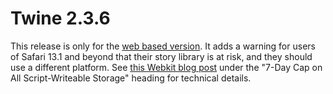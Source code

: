 # Twine 2.3.6

This release is only for the [web based version](https://twinery.org/2). It adds a warning for users of Safari 13.1 and beyond that their story library is at risk, and they should use a different platform. See [this Webkit blog post](https://webkit.org/blog/10218/full-third-party-cookie-blocking-and-more/) under the "7-Day Cap on All Script-Writeable Storage" heading for technical details.
